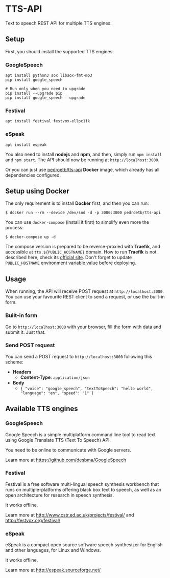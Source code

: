 # TTS-API

Text to speech REST API for multiple TTS engines.

## Setup

First, you should install the supported TTS engines:

### GoogleSpeech

```
apt install python3 sox libsox-fmt-mp3
pip install google_speech

# Run only when you need to upgrade
pip install --upgrade pip
pip install google_speech --upgrade
```

### Festival

```
apt install festival festvox-ellpc11k
```

### eSpeak

```
apt install espeak
```

You also need to install **nodejs** and **npm**, and then, simply run `npm install` and `npm start`.
The API should now be running at `http://localhost:3000`.

Or you can just use [pedroetb/tts-api](https://hub.docker.com/r/pedroetb/tts-api) **Docker** image, which already has all dependencies configured.

## Setup using Docker

The only requirement is to install **Docker** first, and then you can run:
```
$ docker run --rm --device /dev/snd -d -p 3000:3000 pedroetb/tts-api
```

You can use `docker-compose` (install it first) to simplify even more the process:
```
$ docker-compose up -d
```
The compose version is prepared to be reverse-proxied with **Traefik**, and accessible at `tts.${PUBLIC_HOSTNAME}` domain. How to run **Traefik** is not described here, check its [official site](https://traefik.io).
Don't forget to update `PUBLIC_HOSTNAME` environment variable value before deploying.

## Usage

When running, the API will receive POST request at `http://localhost:3000`.
You can use your favourite REST client to send a request, or use the built-in form.

### Built-in form

Go to `http://localhost:3000` with your browser, fill the form with data and submit it. Just that.

### Send POST request

You can send a POST request to `http://localhost:3000` following this scheme:

* **Headers**
	* **Content-Type**: `application/json`
* **Body**
	* `{ "voice": "google_speech", "textToSpeech": "hello world", "language": "en", "speed": "1" }`

## Available TTS engines

### GoogleSpeech

Google Speech is a simple multiplatform command line tool to read text using Google Translate TTS (Text To Speech) API.

You need to be online to communicate with Google servers.

Learn more at https://github.com/desbma/GoogleSpeech

### Festival

Festival is a free software multi-lingual speech synthesis workbench that runs on multiple-platforms offering black box text to speech, as well as an open architecture for research in speech synthesis.

It works offline.

Learn more at http://www.cstr.ed.ac.uk/projects/festival/ and http://festvox.org/festival/

### eSpeak

eSpeak is a compact open source software speech synthesizer for English and other languages, for Linux and Windows.

It works offline.

Learn more at http://espeak.sourceforge.net/
